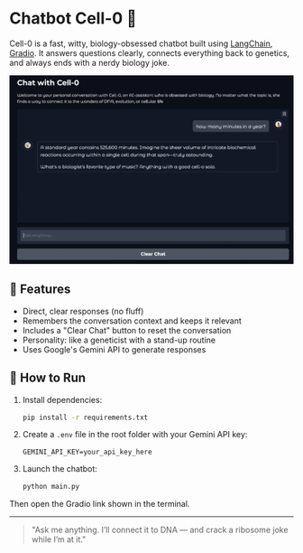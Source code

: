 # Chatbot Cell-0 🧠

Cell-0 is a fast, witty, biology-obsessed chatbot built using [LangChain](https://www.langchain.com/), [Gradio](https://gradio.app/). 
It answers questions clearly, connects everything back to genetics, and always ends with a nerdy biology joke.

![Chatbot Screenshot](img/img_readme.png)

## 🧬 Features
- Direct, clear responses (no fluff)
- Remembers the conversation context and keeps it relevant
- Includes a "Clear Chat" button to reset the conversation
- Personality: like a geneticist with a stand-up routine
- Uses Google's Gemini API to generate responses

## 🚀 How to Run

1. Install dependencies:

    ```bash
    pip install -r requirements.txt
    ```

2. Create a `.env` file in the root folder with your Gemini API key:

    ```
    GEMINI_API_KEY=your_api_key_here
    ```

3. Launch the chatbot:

    ```bash
    python main.py
    ```

Then open the Gradio link shown in the terminal.

---

> "Ask me anything. I’ll connect it to DNA — and crack a ribosome joke while I’m at it."
